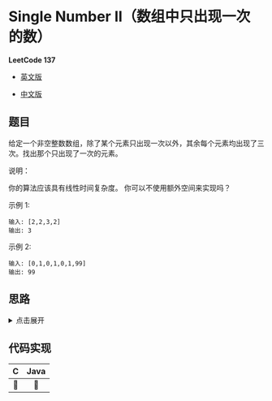 # Single Number II（数组中只出现一次的数）

**LeetCode 137**

- [英文版](https://leetcode.com/problems/single-number-ii/)

- [中文版](https://leetcode-cn.com/problems/single-number-ii/)

## 题目

给定一个非空整数数组，除了某个元素只出现一次以外，其余每个元素均出现了三次。找出那个只出现了一次的元素。

说明：

你的算法应该具有线性时间复杂度。 你可以不使用额外空间来实现吗？

示例 1:
```
输入: [2,2,3,2]
输出: 3
```

示例 2:
```
输入: [0,1,0,1,0,1,99]
输出: 99
```

## 思路
<details>
<summary>点击展开</summary>
使用异或

[[LeetCode] Single Number II 单独的数字之二](https://www.cnblogs.com/grandyang/p/4263927.html)
</details>

## 代码实现
| C | Java |
| :--: | :--: |
| 🤔 | 🤔 |
